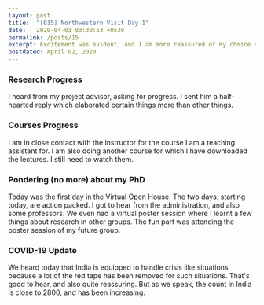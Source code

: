 ```yaml
---
layout: post
title:  "[015] Northwestern Visit Day 1"
date:   2020-04-03 03:30:53 +0530
permalink: /posts/15
excerpt: Excitement was evident, and I am more reassured of my choice now.
postdated: April 02, 2020
---
```


### Research Progress

I heard from my project advisor, asking for progress. I sent him a half-hearted reply which elaborated certain things more than other things.

### Courses Progress

I am in close contact with the instructor for the course I am a teaching assistant for. I am also doing another course for which I have downloaded the lectures. I still need to watch them.

### Pondering (no more) about my PhD

Today was the first day in the Virtual Open House. The two days, starting today, are action packed. I got to hear from the administration, and also some professors. We even had a virtual poster session where I learnt a few things about research in other groups. The fun part was attending the poster session of my future group.

### COVID-19 Update

We heard today that India is equipped to handle crisis like situations because a lot of the red tape has been removed for such situations. That's good to hear, and also quite reassuring. But as we speak, the count in India is close to 2800, and has been increasing.
